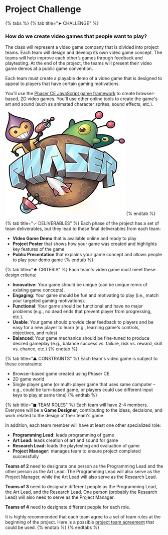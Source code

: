 # Project Challenge

{% tabs %}
{% tab title="➤ CHALLENGE" %}
### How do we create video games that people want to play?

The class will represent a video game company that is divided into project teams. Each team will design and develop its own video game concept. The teams will help improve each other’s games through feedback and playtesting. At the end of the project, the teams will present their video game demos at a public game convention.

Each team must create a playable demo of a video game that is designed to appeal to players that have certain gaming motivations.

You'll use the [Phaser CE JavaScript game framework](https://photonstorm.github.io/phaser-ce/) to create browser-based, 2D video games. You'll use other online tools to create the game's art and sound \(such as animated character sprites, sound effects, etc.\).

![](../.gitbook/assets/phaser.jpg)
{% endtab %}

{% tab title="✓ DELIVERABLES" %}
Each phase of the project has a set of team deliverables, but they lead to these final deliverables from each team:

* **Video Game Demo** that is available online and ready to play
* **Project Poster** that shows how your game was created and highlights key features of the game
* **Public Presentation** that explains your game concept and allows people to play your demo game
{% endtab %}

{% tab title="★ CRITERIA" %}
Each team's video game must meet these design criteria:

* **Innovative:**  Your game should be unique \(can be unique remix of existing game concepts\).
* **Engaging**:  Your game should be fun and motivating to play \(i.e., match your targeted gaming motivations\).
* **Functional**:  Your game should be functional and have no major problems \(e.g., no dead ends that prevent player from progressing, etc.\).
* **Usable**:  Your game should provide clear feedback to players and be easy for a new player to learn \(e.g., learning game's controls, objectives, and rules\)
* **Balanced**:  Your game mechanics should be fine-tuned to produce desired gameplay \(e.g., balance success vs. failure, risk vs. reward, skill vs. chance, etc.\)
{% endtab %}

{% tab title="▲ CONSTRAINTS" %}
Each team's video game is subject to these constraints:

* Browser-based game created using Phaser CE
* 2D game world
* Single player game \(or multi-player game that uses same computer – e.g., could be turn-based game, or players could use different input keys to play at same time\)
{% endtab %}

{% tab title="◼ TEAM ROLES" %}
Each team will have 2-4 members. Everyone will be a **Game Designer**, contributing to the ideas, decisions, and work related to the design of their team's game.

In addition, each team member will have at least one other specialized role:

* **Programming Lead:** leads programming of game
* **Art Lead:** leads creation of art and sound for game
* **Research Lead:** leads the playtesting and evaluation of game
* **Project Manager:** manages team to ensure project completed successfully

**Teams of 2** need to designate one person as the Programming Lead and the other person as the Art Lead. The Programming Lead will also serve as the Project Manager, while the Art Lead will also serve as the Research Lead.

**Teams of 3** need to designate different people as the Programming Lead, the Art Lead, and the Research Lead. One person \(probably the Research Lead\) will also need to serve as the Project Manager.

**Teams of 4** need to designate different people for each role.

It is highly recommended that each team agree to a set of team rules at the beginning of the project. Here is a possible [project team agreement](https://drive.google.com/open?id=11OySnAbGoev728UWsiaUk818CputNZFJ291MJNwkRwc) that could be used.
{% endtab %}
{% endtabs %}

